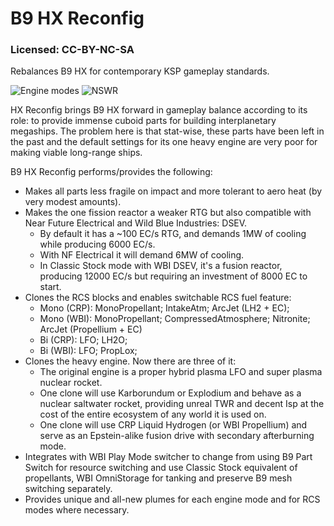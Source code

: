 # B9 HX Reconfig
### Licensed: CC-BY-NC-SA
Rebalances B9 HX for contemporary KSP gameplay standards.

![Engine modes](https://i.imgur.com/VXOOvg8.png)
![NSWR](https://i.imgur.com/8A1pYs0.jpg)

HX Reconfig brings B9 HX forward in gameplay balance according to its role: to provide immense cuboid parts for building interplanetary megaships. The problem here is that stat-wise, these parts have been left in the past and the default settings for its one heavy engine are very poor for making viable long-range ships.

B9 HX Reconfig performs/provides the following:
* Makes all parts less fragile on impact and more tolerant to aero heat (by very modest amounts).
* Makes the one fission reactor a weaker RTG but also compatible with Near Future Electrical and Wild Blue Industries: DSEV.
  * By default it has a ~100 EC/s RTG, and demands 1MW of cooling while producing 6000 EC/s.
  * With NF Electrical it will demand 6MW of cooling.
  * In Classic Stock mode with WBI DSEV, it's a fusion reactor, producing 12000 EC/s but requiring an investment of 8000 EC to start.
* Clones the RCS blocks and enables switchable RCS fuel feature:
  * Mono (CRP): MonoPropellant; IntakeAtm; ArcJet (LH2 + EC);
  * Mono (WBI): MonoPropellant; CompressedAtmosphere; Nitronite; ArcJet (Propellium + EC)
  * Bi (CRP): LFO; LH2O; 
  * Bi (WBI): LFO; PropLox;
* Clones the heavy engine. Now there are three of it:
  * The original engine is a proper hybrid plasma LFO and super plasma nuclear rocket.
  * One clone will use Karborundum or Explodium and behave as a nuclear saltwater rocket, providing unreal TWR and decent Isp at the cost of the entire ecosystem of any world it is used on.
  * One clone will use CRP Liquid Hydrogen (or WBI Propellium) and serve as an Epstein-alike fusion drive with secondary afterburning mode.
* Integrates with WBI Play Mode switcher to change from using B9 Part Switch for resource switching and use Classic Stock equivalent of propellants, WBI OmniStorage for tanking and preserve B9 mesh switching separately.
* Provides unique and all-new plumes for each engine mode and for RCS modes where necessary.
